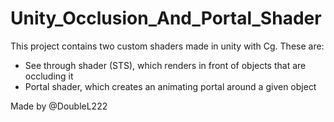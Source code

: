 # Unity_Occlusion_And_Portal_Shader

This project contains two custom shaders made in unity with Cg.
These are:
- See through shader (STS), which renders in front of objects that are occluding it
- Portal shader, which creates an animating portal around a given object

Made by @DoubleL222
